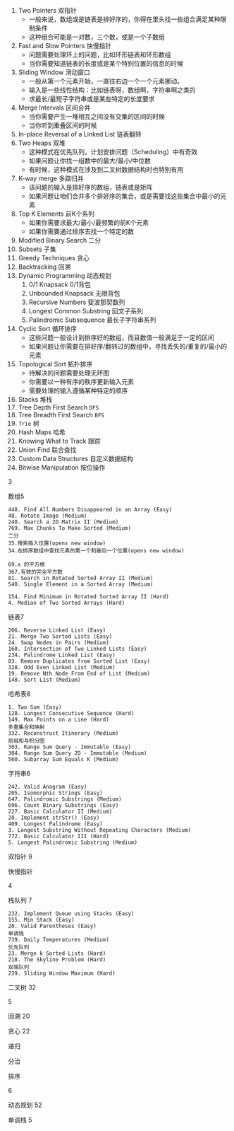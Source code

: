1. Two Pointers 双指针
   - 一般来说，数组或是链表是排好序的，你得在里头找一些组合满足某种限制条件
   - 这种组合可能是一对数，三个数，或是一个子数组
2. Fast and Slow Pointers 快慢指针
   - 问题需要处理环上的问题，比如环形链表和环形数组
   - 当你需要知道链表的长度或是某个特别位置的信息的时候
3. Sliding Window 滑动窗口
   - 一般从第一个元素开始，一直往右边一个一个元素挪动。
   - 输入是一些线性结构：比如链表呀，数组啊，字符串啊之类的
   - 求最长/最短子字符串或是某些特定的长度要求
4. Merge Intervals 区间合并
   - 当你需要产生一堆相互之间没有交集的区间的时候
   - 当你听到重叠区间的时候
5. In-place Reversal of a Linked List 链表翻转
6. Two Heaps 双堆
   - 这种模式在优先队列，计划安排问题（Scheduling）中有奇效
   - 如果问题让你找一组数中的最大/最小/中位数
   - 有时候，这种模式在涉及到二叉树数据结构时也特别有用
7. K-way merge 多路归并
   - 该问题的输入是排好序的数组，链表或是矩阵
   - 如果问题让咱们合并多个排好序的集合，或是需要找这些集合中最小的元素
8. Top K Elements 前K个系列
   - 如果你需要求最大/最小/最频繁的前K个元素
   - 如果你需要通过排序去找一个特定的数
9. Modified Binary Search 二分
10. Subsets 子集
11. Greedy Techniques 贪心
12. Backtracking 回溯
13. Dynamic Programming 动态规划
    1. 0/1 Knapsack 0/1背包
    2. Unbounded Knapsack 无限背包
    3. Recursive Numbers 斐波那契数列
    4. Longest Common Substring 回文子系列
    5. Palindromic Subsequence 最长子字符串系列
14. Cyclic Sort 循环排序
    - 这些问题一般设计到排序好的数组，而且数值一般满足于一定的区间
    - 如果问题让你需要在排好序/翻转过的数组中，寻找丢失的/重复的/最小的元素
15. Topological Sort 拓扑排序
    - 待解决的问题需要处理无环图
    - 你需要以一种有序的秩序更新输入元素
    - 需要处理的输入遵循某种特定的顺序
16. Stacks 堆栈
17. Tree Depth First Search `DFS`
18. Tree Breadth First Search `BFS`
19. `Trie` 树
20. Hash Maps 哈希
21. Knowing What to Track 跟踪
22. Union Find 联合查找
23. Custom Data Structures 自定义数据结构
24. Bitwise Manipulation 按位操作



3

数组5 

```
448. Find All Numbers Disappeared in an Array (Easy)
48. Rotate Image (Medium)
240. Search a 2D Matrix II (Medium)
769. Max Chunks To Make Sorted (Medium)
二分
35.搜索插入位置(opens new window)
34.在排序数组中查找元素的第一个和最后一个位置(opens new window)

69.x 的平方根
367.有效的完全平方数
81. Search in Rotated Sorted Array II (Medium)
540. Single Element in a Sorted Array (Medium)

154. Find Minimum in Rotated Sorted Array II (Hard)
4. Median of Two Sorted Arrays (Hard)
```

链表7 

```
206. Reverse Linked List (Easy)
21. Merge Two Sorted Lists (Easy)
24. Swap Nodes in Pairs (Medium)
160. Intersection of Two Linked Lists (Easy)
234. Palindrome Linked List (Easy)
83. Remove Duplicates from Sorted List (Easy)
328. Odd Even Linked List (Medium)
19. Remove Nth Node From End of List (Medium)
148. Sort List (Medium)
```

哈希表8 

```
1. Two Sum (Easy)
128. Longest Consecutive Sequence (Hard)
149. Max Points on a Line (Hard)
多重集合和映射
332. Reconstruct Itinerary (Medium)
前缀和与积分图
303. Range Sum Query - Immutable (Easy)
304. Range Sum Query 2D - Immutable (Medium)
560. Subarray Sum Equals K (Medium)
```

字符串6

```
242. Valid Anagram (Easy)
205. Isomorphic Strings (Easy)
647. Palindromic Substrings (Medium)
696. Count Binary Substrings (Easy)
227. Basic Calculator II (Medium)
28. Implement strStr() (Easy)
409. Longest Palindrome (Easy)
3. Longest Substring Without Repeating Characters (Medium)
772. Basic Calculator III (Hard)
5. Longest Palindromic Substring (Medium)
```

双指针 9

快慢指针

4

栈队列 7

```
232. Implement Queue using Stacks (Easy)
155. Min Stack (Easy)
20. Valid Parentheses (Easy)
单调栈
739. Daily Temperatures (Medium)
优先队列
23. Merge k Sorted Lists (Hard)
218. The Skyline Problem (Hard)
双端队列
239. Sliding Window Maximum (Hard)
```

二叉树 32

5

回溯 20

贪心 22

递归

分治

排序

6

动态规划 52

单调栈 5





